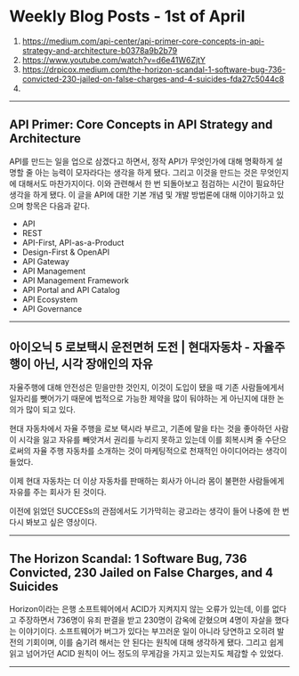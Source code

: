 # Weekly Blog Posts - 1st of April

1. <https://medium.com/api-center/api-primer-core-concepts-in-api-strategy-and-architecture-b0378a9b2b79>
2. <https://www.youtube.com/watch?v=d6e41W6ZjtY>
3. <https://drpicox.medium.com/the-horizon-scandal-1-software-bug-736-convicted-230-jailed-on-false-charges-and-4-suicides-fda27c5044c8>
4. 

---

## API Primer: Core Concepts in API Strategy and Architecture

API를 만드는 일을 업으로 삼겠다고 하면서, 정작 API가 무엇인가에 대해 명확하게 설명할 줄 아는 능력이 모자라다는 생각을 하게 됐다. 그리고 이것을 만드는 것은 무엇인지에 대해서도 마찬가지이다. 이와 관련해서 한 번 되돌아보고 점검하는 시간이 필요하단 생각을 하게 됐다. 이 글을 API에 대한 기본 개념 및 개발 방법론에 대해 이야기하고 있으며 항목은 다음과 같다.

* API
* REST
* API-First, API-as-a-Product
* Design-First & OpenAPI
* API Gateway
* API Management
* API Management Framework
* API Portal and API Catalog
* API Ecosystem
* API Governance

---

## 아이오닉 5 로보택시 운전면허 도전 | 현대자동차 - 자율주행이 아닌, 시각 장애인의 자유

자율주행에 대해 안전성은 믿을만한 것인지, 이것이 도입이 됐을 때 기존 사람들에게서 일자리를 뺏어가기 때문에 법적으로 가능한 제약을 많이 둬야하는 게 아닌지에 대한 논의가 많이 되고 있다.

현대 자동차에서 자율 주행을 로보 택시라 부르고, 기존에 말을 타는 것을 좋아하던 사람이 시각을 잃고 자유를 빼앗겨서 권리를 누리지 못하고 있는데 이를 회복시켜 줄 수단으로써의 자율 주행 자동차를 소개하는 것이 마케팅적으로 천재적인 아이디어라는 생각이 들었다.

이제 현대 자동차는 더 이상 자동차를 판매하는 회사가 아니라 몸이 불편한 사람들에게 자유를 주는 회사가 된 것이다.

이전에 읽었던 SUCCESs의 관점에서도 기가막히는 광고라는 생각이 들어 나중에 한 번 다시 봐보고 싶은 영상이다.

---

## The Horizon Scandal: 1 Software Bug, 736 Convicted, 230 Jailed on False Charges, and 4 Suicides

Horizon이라는 은행 소프트웨어에서 ACID가 지켜지지 않는 오류가 있는데, 이를 없다고 주장하면서 736명이 유죄 판결을 받고 230명이 감옥에 갇혔으며 4명이 자살을 했다는 이야기이다. 소프트웨어가 버그가 있다는 부끄러운 일이 아니라 당연하고 오히려 발전의 기회이며, 이를 숨기려 해서는 안 된다는 원칙에 대해 생각하게 됐다. 그리고 쉽게 읽고 넘어가던 ACID 원칙이 어느 정도의 무게감을 가지고 있는지도 체감할 수 있었다.

---

##
